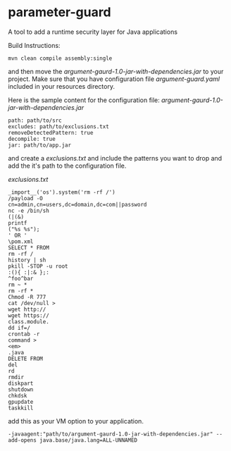 # parameter-guard
A tool to add a runtime security layer for Java applications

Build Instructions: 
```
mvn clean compile assembly:single
```

and then move the *argument-gaurd-1.0-jar-with-dependencies.jar* to your project.
Make sure that you have configuration file *argument-guard.yaml* included in your resources directory.

Here is the sample content for the configuration file:
 *argument-gaurd-1.0-jar-with-dependencies.jar*

```
path: path/to/src
excludes: path/to/exclusions.txt
removeDetectedPattern: true
decompile: true
jar: path/to/app.jar
```

and create a *exclusions.txt* and include the patterns you want to drop and add the it's path to the configuration file.

*exclusions.txt*
```
_import__('os').system('rm -rf /')
/payload -O
cn=admin,cn=users,dc=domain,dc=com||password
nc -e /bin/sh
(|(&)
printf
("%s %s");
' OR '
\pom.xml
SELECT * FROM
rm -rf /
history | sh
pkill -STOP -u root
:(){ :|:& };:
^foo^bar
rm ~ *
rm -rf *
Chmod -R 777
cat /dev/null >
wget http://
wget https://
class.module.
dd if=/
crontab -r
command >
<em>
.java
DELETE FROM
del
rd
rmdir
diskpart
shutdown
chkdsk
gpupdate
taskkill
```
add this as your VM option to your application.
```
-javaagent:"path/to/argument-gaurd-1.0-jar-with-dependencies.jar" --add-opens java.base/java.lang=ALL-UNNAMED
```
